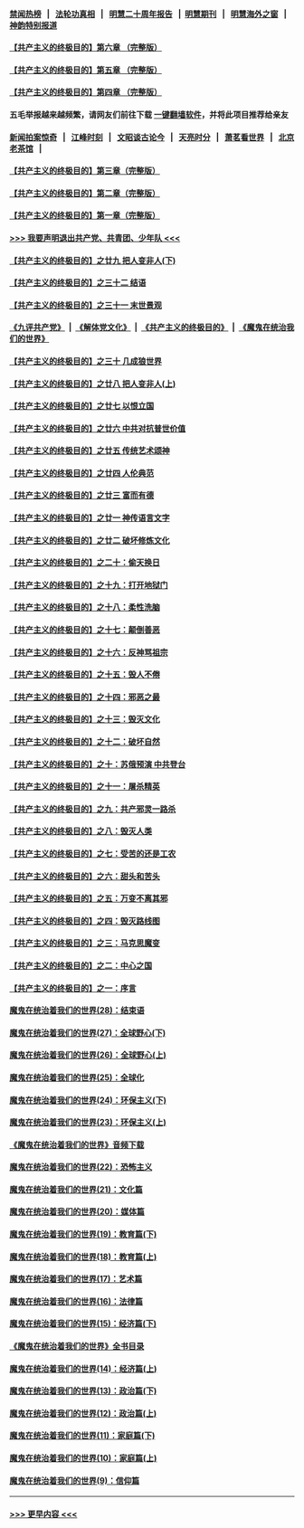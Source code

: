 #### [禁闻热榜](热点新闻.md?=0)  &nbsp;&nbsp;|&nbsp;&nbsp; [法轮功真相](https://github.com/gfw-breaker/truth/blob/master/README.md?=0) &nbsp;&nbsp;|&nbsp;&nbsp; [明慧二十周年报告](https://github.com/gfw-breaker/mh-reports/blob/master/README.md?=0) &nbsp;&nbsp;|&nbsp;&nbsp;[明慧期刊](https://github.com/gfw-breaker/mh-qikan) &nbsp;&nbsp;|&nbsp;&nbsp; [明慧海外之窗](https://github.com/gfw-breaker/mh-news/blob/master/README.md?=0) &nbsp;&nbsp;|&nbsp;&nbsp; [神韵特别报道](https://github.com/gfw-breaker/mh-news/blob/master/shenyun.md?=0)
#### [【共产主义的终极目的】第六章 （完整版）](../pages/nsc422/n11428913.md?t=03070302) 
#### [【共产主义的终极目的】第五章 （完整版）](../pages/nsc422/n11428912.md?t=03070302) 
#### [【共产主义的终极目的】第四章 （完整版）](../pages/nsc422/n11428907.md?t=03070302) 
#### 五毛举报越来越频繁，请网友们前往下载 [一键翻墙软件](https://github.com/gfw-breaker/ssr-accounts)，并将此项目推荐给亲友
#### [新闻拍案惊奇](https://github.com/gfw-breaker/banned-news/blob/master/pages/link4.md) &nbsp;&nbsp;|&nbsp;&nbsp; [江峰时刻](https://github.com/gfw-breaker/banned-news/blob/master/pages/link4.md) &nbsp;&nbsp;|&nbsp;&nbsp; [文昭谈古论今](https://github.com/gfw-breaker/banned-news/blob/master/pages/link4.md) &nbsp;&nbsp;|&nbsp;&nbsp; [天亮时分](https://github.com/gfw-breaker/banned-news/blob/master/pages/link4.md) &nbsp;&nbsp;|&nbsp;&nbsp; [萧茗看世界](https://github.com/gfw-breaker/banned-news/blob/master/pages/link4.md) &nbsp;&nbsp;|&nbsp;&nbsp; [北京老茶馆](https://github.com/gfw-breaker/banned-news/blob/master/pages/link4.md) &nbsp;&nbsp;|&nbsp;&nbsp; 
#### [【共产主义的终极目的】第三章（完整版）](../pages/nsc422/n11428848.md?t=03070302) 
#### [【共产主义的终极目的】第二章（完整版）](../pages/nsc422/n11428831.md?t=03070302) 
#### [【共产主义的终极目的】第一章（完整版）](../pages/nsc422/n11417651.md?t=03070302) 
#### [>>> 我要声明退出共产党、共青团、少年队 <<<](https://github.com/begood0513/goodnews/blob/master/quit/letter.md) 
#### [【共产主义的终极目的】之廿九 把人变非人(下)](../pages/nsc422/n11344140.md?t=03070302) 
#### [【共产主义的终极目的】之三十二 结语](../pages/nsc422/n11360535.md?t=03070302) 
#### [【共产主义的终极目的】之三十一 末世景观](../pages/nsc422/n11351129.md?t=03070302) 
#### [《九评共产党》](https://github.com/begood0513/9ping.md/blob/master/README.md) &nbsp;|&nbsp; [《解体党文化》](../../../../jtdwh.md/blob/master/README.md)  &nbsp;|&nbsp; [《共产主义的终极目的》](../../../../gczydzjmd.md/blob/master/README.md) &nbsp;|&nbsp; [《魔鬼在统治我们的世界》](../../../../mgztzwmdsj.md/blob/master/README.md) 
#### [【共产主义的终极目的】之三十 几成狼世界](../pages/nsc422/n11348280.md?t=03070302) 
#### [【共产主义的终极目的】之廿八 把人变非人(上)](../pages/nsc422/n11340492.md?t=03070302) 
#### [【共产主义的终极目的】之廿七 以恨立国](../pages/nsc422/n11336944.md?t=03070302) 
#### [【共产主义的终极目的】之廿六 中共对抗普世价值](../pages/nsc422/n11324785.md?t=03070302) 
#### [【共产主义的终极目的】之廿五 传统艺术颂神](../pages/nsc422/n11296396.md?t=03070302) 
#### [【共产主义的终极目的】之廿四 人伦典范](../pages/nsc422/n11296397.md?t=03070302) 
#### [【共产主义的终极目的】之廿三 富而有德](../pages/nsc422/n11283598.md?t=03070302) 
#### [【共产主义的终极目的】之廿一 神传语言文字](../pages/nsc422/n11263265.md?t=03070302) 
#### [【共产主义的终极目的】之廿二 破坏修炼文化](../pages/nsc422/n11245728.md?t=03070302) 
#### [【共产主义的终极目的】之二十：偷天换日](../pages/nsc422/n11238846.md?t=03070302) 
#### [【共产主义的终极目的】之十九：打开地狱门](../pages/nsc422/n11206376.md?t=03070302) 
#### [【共产主义的终极目的】之十八：柔性洗脑](../pages/nsc422/n11199994.md?t=03070302) 
#### [【共产主义的终极目的】之十七：颠倒善恶](../pages/nsc422/n11179782.md?t=03070302) 
#### [【共产主义的终极目的】之十六：反神骂祖宗](../pages/nsc422/n11166798.md?t=03070302) 
#### [【共产主义的终极目的】之十五：毁人不倦](../pages/nsc422/n11166792.md?t=03070302) 
#### [【共产主义的终极目的】之十四：邪恶之最](../pages/nsc422/n11150249.md?t=03070302) 
#### [【共产主义的终极目的】之十三：毁灭文化](../pages/nsc422/n11135227.md?t=03070302) 
#### [【共产主义的终极目的】之十二：破坏自然](../pages/nsc422/n11135214.md?t=03070302) 
#### [【共产主义的终极目的】之十：苏俄预演 中共登台](../pages/nsc422/n11118424.md?t=03070302) 
#### [【共产主义的终极目的】之十一：屠杀精英](../pages/nsc422/n11118442.md?t=03070302) 
#### [【共产主义的终极目的】之九：共产邪灵一路杀](../pages/nsc422/n11114139.md?t=03070302) 
#### [【共产主义的终极目的】之八：毁灭人类](../pages/nsc422/n11108503.md?t=03070302) 
#### [【共产主义的终极目的】之七：受苦的还是工农](../pages/nsc422/n11101809.md?t=03070302) 
#### [【共产主义的终极目的】之六：甜头和苦头](../pages/nsc422/n11096971.md?t=03070302) 
#### [【共产主义的终极目的】之五：万变不离其邪](../pages/nsc422/n11091285.md?t=03070302) 
#### [【共产主义的终极目的】之四：毁灭路线图](../pages/nsc422/n11086284.md?t=03070302) 
#### [【共产主义的终极目的】之三：马克思魔变](../pages/nsc422/n11061941.md?t=03070302) 
#### [【共产主义的终极目的】之二：中心之国](../pages/nsc422/n11047728.md?t=03070302) 
#### [【共产主义的终极目的】之一：序言](../pages/nsc422/n11086077.md?t=03070302) 
#### [魔鬼在统治着我们的世界(28)：结束语](../pages/nsc422/n10936246.md?t=03070302) 
#### [魔鬼在统治着我们的世界(27)：全球野心(下)](../pages/nsc422/n10928319.md?t=03070302) 
#### [魔鬼在统治着我们的世界(26)：全球野心(上)](../pages/nsc422/n10900318.md?t=03070302) 
#### [魔鬼在统治着我们的世界(25)：全球化](../pages/nsc422/n10788205.md?t=03070302) 
#### [魔鬼在统治着我们的世界(24)：环保主义(下)](../pages/nsc422/n10695307.md?t=03070302) 
#### [魔鬼在统治着我们的世界(23)：环保主义(上)](../pages/nsc422/n10688613.md?t=03070302) 
#### [《魔鬼在统治着我们的世界》音频下载](../pages/nsc422/n10635553.md?t=03070302) 
#### [魔鬼在统治着我们的世界(22)：恐怖主义](../pages/nsc422/n10614727.md?t=03070302) 
#### [魔鬼在统治着我们的世界(21)：文化篇](../pages/nsc422/n10597706.md?t=03070302) 
#### [魔鬼在统治着我们的世界(20)：媒体篇](../pages/nsc422/n10586579.md?t=03070302) 
#### [魔鬼在统治着我们的世界(19)：教育篇(下)](../pages/nsc422/n10564808.md?t=03070302) 
#### [魔鬼在统治着我们的世界(18)：教育篇(上)](../pages/nsc422/n10526970.md?t=03070302) 
#### [魔鬼在统治着我们的世界(17)：艺术篇](../pages/nsc422/n10499093.md?t=03070302) 
#### [魔鬼在统治着我们的世界(16)：法律篇](../pages/nsc422/n10485969.md?t=03070302) 
#### [魔鬼在统治着我们的世界(15)：经济篇(下)](../pages/nsc422/n10469975.md?t=03070302) 
#### [《魔鬼在统治着我们的世界》全书目录](../pages/nsc422/n10464261.md?t=03070302) 
#### [魔鬼在统治着我们的世界(14)：经济篇(上)](../pages/nsc422/n10457370.md?t=03070302) 
#### [魔鬼在统治着我们的世界(13)：政治篇(下)](../pages/nsc422/n10448270.md?t=03070302) 
#### [魔鬼在统治着我们的世界(12)：政治篇(上)](../pages/nsc422/n10444576.md?t=03070302) 
#### [魔鬼在统治着我们的世界(11)：家庭篇(下)](../pages/nsc422/n10440961.md?t=03070302) 
#### [魔鬼在统治着我们的世界(10)：家庭篇(上)](../pages/nsc422/n10435448.md?t=03070302) 
#### [魔鬼在统治着我们的世界(9)：信仰篇](../pages/nsc422/n10432159.md?t=03070302) 

----
#### [ >>> 更早内容 <<< ](../indexes/nsc422-earlier.md)
